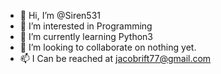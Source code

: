 - 👋 Hi, I’m @Siren531
- 👀 I’m interested in Programming
- 🌱 I’m currently learning Python3
- 💞️ I’m looking to collaborate on nothing yet.
- 📫 I Can be reached at jacobrift77@gmail.com

<!---
Siren531/Siren531 is a ✨ special ✨ repository because its `README.md` (this file) appears on your GitHub profile.
You can click the Preview link to take a look at your changes.
--->
